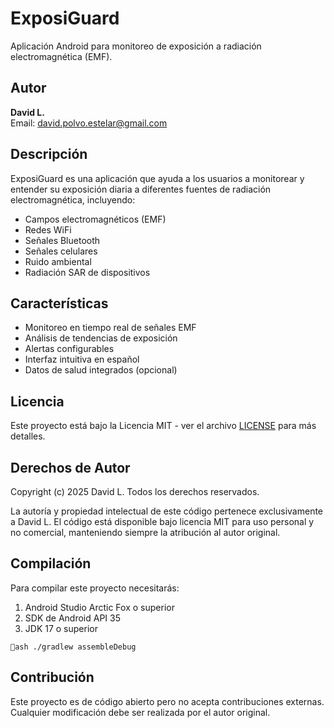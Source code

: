 # ExposiGuard

Aplicación Android para monitoreo de exposición a radiación electromagnética (EMF).

## Autor

**David L.**  
Email: david.polvo.estelar@gmail.com

## Descripción

ExposiGuard es una aplicación que ayuda a los usuarios a monitorear y entender su exposición diaria a diferentes fuentes de radiación electromagnética, incluyendo:

- Campos electromagnéticos (EMF)
- Redes WiFi
- Señales Bluetooth
- Señales celulares
- Ruido ambiental
- Radiación SAR de dispositivos

## Características

- Monitoreo en tiempo real de señales EMF
- Análisis de tendencias de exposición
- Alertas configurables
- Interfaz intuitiva en español
- Datos de salud integrados (opcional)

## Licencia

Este proyecto está bajo la Licencia MIT - ver el archivo [LICENSE](LICENSE) para más detalles.

## Derechos de Autor

Copyright (c) 2025 David L. Todos los derechos reservados.

La autoría y propiedad intelectual de este código pertenece exclusivamente a David L. El código está disponible bajo licencia MIT para uso personal y no comercial, manteniendo siempre la atribución al autor original.

## Compilación

Para compilar este proyecto necesitarás:

1. Android Studio Arctic Fox o superior
2. SDK de Android API 35
3. JDK 17 o superior

`ash
./gradlew assembleDebug
`

## Contribución

Este proyecto es de código abierto pero no acepta contribuciones externas. Cualquier modificación debe ser realizada por el autor original.